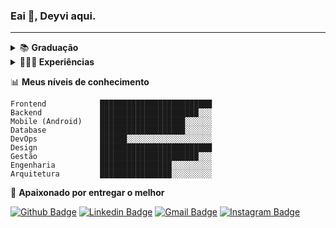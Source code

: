 

### Eai 👋, Deyvi aqui.
----

<details>
  <summary>
    📚 <b> Graduação </b> 
  </summary>
  <span>
    <strong>Gestão em Tecnologia da Informação</strong>
  </span> <br>
  <span>
    Faculdade ISL Wyden  <strong>2017 - 2020</strong>
  </span> <br>
  <span>
    Um bom profissional,além de saber utilizar as ferrametas,precisa saber gerir e gerar valor.
  </span> <br>
  <span>
    📚 Pretendendo cursar <b>Engenharia de Software</b> 
  </span>
</details>


<details>
  <summary>
    👨🏻‍💻<b> Experiências </b>
  </summary>
  
  <details>
      <summary><b>👇 2020</b></summary>
      <div class="job">
        <a href=""><b>Pulse - Módulo CRM - Mateus App</b></a>
        <p>Equipe (size): ~ 25 pessoas <br>
          <span> <strong>Desenvolvedor Mobile Fullstack</strong> </span>
        </p> 
      </div>
      <div class="job">
        <a href=""><b>Pulse - Módulo E-commerce - Canto do Chef</b></a>
        <p>Equipe (size): ~ 5 pessoas</p>
        <span>
        <strong>Desenvolvedor Frontend</strong></span>
      </div>
     </details>
  <details>
     <summary><b>👇(clique) 2019 - 2018</b></summary>
      <div class="job">
        <a href=""><b>Pulse - Todos os módulos da empresa</b></a>
        <p>Equipe (size): +100 pessoas 
          <span><strong>Estagiário em Análise de Negócios e Desenvolvimento de Sistemas</strong></span>
        </p>
      </div>
      <div class="job">
        <a href=""><b>Yázigi</b></a>
        <p>Equipe (size): ~ 60 pessoas
          <span><strong>Estagiráio de T.I.</strong></span>
        </p>
      </div>
   </details>
   <details>
     <summary><b>👇2017</b></summary>
      <div class="job">
        <a href=""><b>Vida Tech</b></a>
        <p>Equipe (size): 12 pessoas
          <span><strong>Fundador e Coordenador do Projeto</strong></span>
        </p>
      </div>
      <div class="job">
        <a href=""><b>AME - Grupo de Apoio à Adoção</b></a>
        <p>Equipe (size): + 100 pessoas
          <span><strong>Professor de Informática Voluntário</strong></span>
        </p>
      </div>
   </details>
</details>

📊 **Meus níveis de conhecimento**
```text
Frontend            █████████████████████████ 
Backend             ██████████████████████░░░ 
Mobile (Android)    ███████████████████░░░░░░ 
Database            ███████████████████░░░░░░ 
DevOps              ██████░░░░░░░░░░░░░░░░░░░
Design              █████████████████████████
Gestão              ██████████████████████░░░
Engenharia          ████████████████░░░░░░░░░
Arquitetura         ████████████████░░░░░░░░░
```
💙 **Apaixonado por entregar o melhor**

[![Github Badge](https://img.shields.io/badge/-deeborges-000?style=flat-square&logo=Github&logoColor=white&link=https://github.com/rebeccamanzi)](https://github.com/deeborges)
[![Linkedin Badge](https://img.shields.io/badge/-deyvisonborges-blue?style=flat-square&logo=Linkedin&logoColor=white&link=https://www.linkedin.com/in/deyvisonborges/)](https://www.linkedin.com/in/deyvisonborges/)
[![Gmail Badge](https://img.shields.io/badge/-gmail-c14438?style=flat-square&logo=Gmail&logoColor=white&link=mailto:web.dborges@gmail.com)](mailto:web.dborges@gmail.com)
[![Instagram Badge](https://img.shields.io/badge/-@_deyvisonborges-C13584?style=flat-square&labelColor=C13584&logo=instagram&logoColor=white&link=https://www.instagram.com/_deyvisonborges/)](https://www.instagram.com/_deyvisonborges/)
